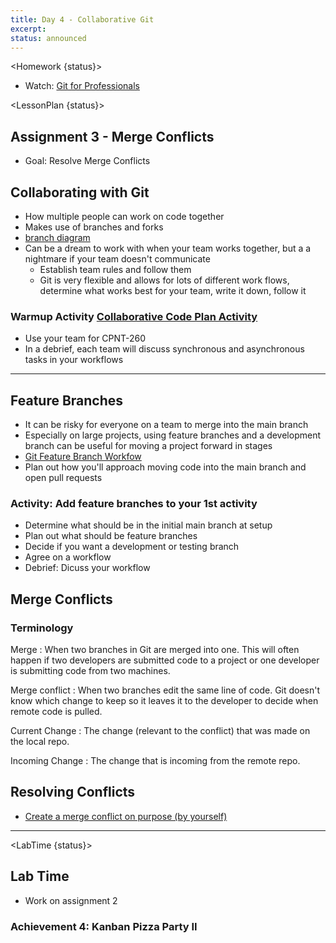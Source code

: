 ```yaml
---
title: Day 4 - Collaborative Git
excerpt:
status: announced
---
```


<script>

	import Homework from "$lib/components/Homework.svelte";
	import LessonPlan from "$lib/components/LessonPlan.svelte";
	import LabTime from "$lib/components/LabTime.svelte";

</script>

<Homework {status}>

- Watch: [Git for Professionals](https://youtu.be/Uszj_k0DGsg?t=88)

</Homework>

<LessonPlan {status}>

## Assignment 3 - Merge Conflicts

- Goal: Resolve Merge Conflicts

## Collaborating with Git

- How multiple people can work on code together
- Makes use of branches and forks
- [branch diagram](https://gist.github.com/bryanbraun/8c93e154a93a08794291df1fcdce6918)
- Can be a dream to work with when your team works together, but a a nightmare if your team doesn't communicate
  - Establish team rules and follow them
  - Git is very flexible and allows for lots of different work flows, determine what works best for your team, write it down, follow it

### Warmup Activity [Collaborative Code Plan Activity](https://gist.github.com/lilyx13/6b4304a1ca70f0aeda998a430b053edc)

- Use your team for CPNT-260
- In a debrief, each team will discuss synchronous and asynchronous tasks in your workflows

---

## Feature Branches

- It can be risky for everyone on a team to merge into the main branch
- Especially on large projects, using feature branches and a development branch can be useful for moving a project forward in stages
- [Git Feature Branch Workfow](https://www.atlassian.com/git/tutorials/comparing-workflows/feature-branch-workflow)
- Plan out how you'll approach moving code into the main branch and open pull requests

### Activity: Add feature branches to your 1st activity

- Determine what should be in the initial main branch at setup
- Plan out what should be feature branches
- Decide if you want a development or testing branch
- Agree on a workflow
- Debrief: Dicuss your workflow

## Merge Conflicts

### Terminology

Merge : When two branches in Git are merged into one. This will often happen if two developers are submitted code to a project or one developer is submitting code from two machines.

Merge conflict : When two branches edit the same line of code. Git doesn't know which change to keep so it leaves it to the developer to decide when remote code is pulled.

Current Change : The change (relevant to the conflict) that was made on the local repo.

Incoming Change : The change that is incoming from the remote repo.

## Resolving Conflicts

- [Create a merge conflict on purpose (by yourself)](https://gist.github.com/acidtone/d8c2e285c9b25fcb7443a4f0f4e4b4e6)

---

</LessonPlan>

<LabTime {status}>

## Lab Time

- Work on assignment 2

### Achievement 4: Kanban Pizza Party II

</LabTime>
